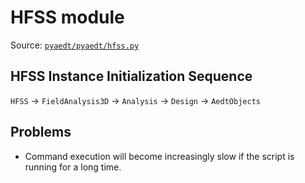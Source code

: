 # HFSS module

Source: [`pyaedt/pyaedt/hfss.py`](https://github.com/pyansys/pyaedt/blob/main/pyaedt/hfss.py)

## HFSS Instance Initialization Sequence

`HFSS` → `FieldAnalysis3D` → `Analysis` → `Design` → `AedtObjects`

## Problems

- Command execution will become increasingly slow
  if the script is running for a long time.
